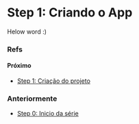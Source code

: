 # Step 1: Criando o App



Helow word :)

### Refs
#### Próximo
* [Step 1: Criação do projeto](https://github.com/luandryl/mini-curso-react/tree/step_1)

### Anteriormente
* [Step 0: Inicio da série](https://github.com/luandryl/mini-curso-react/tree/master)